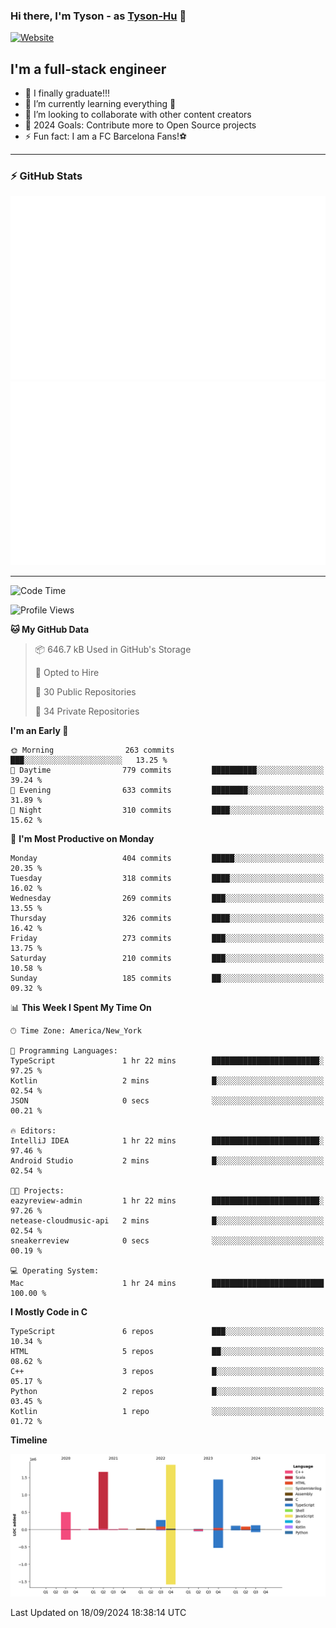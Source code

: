 ### Hi there, I'm Tyson - as [Tyson-Hu][website] 👋

[![Website](https://img.shields.io/website?label=Tianzhe.me&style=for-the-badge&url=https%3A%2F%2Ftianzhe.me)](https://tianzhe.me)


## I'm a full-stack engineer

- 🔭 I finally graduate!!!
- 🌱 I’m currently learning everything 🤣
- 👯 I’m looking to collaborate with other content creators
- 🥅 2024 Goals: Contribute more to Open Source projects
- ⚡ Fun fact: I am a FC Barcelona Fans!⚽️

---

### ⚡️ GitHub Stats
![](https://raw.githubusercontent.com/Tyson-Hu/github-stats-card/master/generated/overview.svg)
![](https://raw.githubusercontent.com/Tyson-Hu/github-stats-card/master/generated/languages.svg)

---

<!--START_SECTION:waka-->
![Code Time](http://img.shields.io/badge/Code%20Time-243%20hrs%205%20mins-blue)

![Profile Views](http://img.shields.io/badge/Profile%20Views-0-blue)

**🐱 My GitHub Data** 

> 📦 646.7 kB Used in GitHub's Storage 
 > 
> 💼 Opted to Hire
 > 
> 📜 30 Public Repositories 
 > 
> 🔑 34 Private Repositories 
 > 
**I'm an Early 🐤** 

```text
🌞 Morning                263 commits         ███░░░░░░░░░░░░░░░░░░░░░░   13.25 % 
🌆 Daytime                779 commits         ██████████░░░░░░░░░░░░░░░   39.24 % 
🌃 Evening                633 commits         ████████░░░░░░░░░░░░░░░░░   31.89 % 
🌙 Night                  310 commits         ████░░░░░░░░░░░░░░░░░░░░░   15.62 % 
```
📅 **I'm Most Productive on Monday** 

```text
Monday                   404 commits         █████░░░░░░░░░░░░░░░░░░░░   20.35 % 
Tuesday                  318 commits         ████░░░░░░░░░░░░░░░░░░░░░   16.02 % 
Wednesday                269 commits         ███░░░░░░░░░░░░░░░░░░░░░░   13.55 % 
Thursday                 326 commits         ████░░░░░░░░░░░░░░░░░░░░░   16.42 % 
Friday                   273 commits         ███░░░░░░░░░░░░░░░░░░░░░░   13.75 % 
Saturday                 210 commits         ███░░░░░░░░░░░░░░░░░░░░░░   10.58 % 
Sunday                   185 commits         ██░░░░░░░░░░░░░░░░░░░░░░░   09.32 % 
```


📊 **This Week I Spent My Time On** 

```text
🕑︎ Time Zone: America/New_York

💬 Programming Languages: 
TypeScript               1 hr 22 mins        ████████████████████████░   97.25 % 
Kotlin                   2 mins              █░░░░░░░░░░░░░░░░░░░░░░░░   02.54 % 
JSON                     0 secs              ░░░░░░░░░░░░░░░░░░░░░░░░░   00.21 % 

🔥 Editors: 
IntelliJ IDEA            1 hr 22 mins        ████████████████████████░   97.46 % 
Android Studio           2 mins              █░░░░░░░░░░░░░░░░░░░░░░░░   02.54 % 

🐱‍💻 Projects: 
eazyreview-admin         1 hr 22 mins        ████████████████████████░   97.26 % 
netease-cloudmusic-api   2 mins              █░░░░░░░░░░░░░░░░░░░░░░░░   02.54 % 
sneakerreview            0 secs              ░░░░░░░░░░░░░░░░░░░░░░░░░   00.19 % 

💻 Operating System: 
Mac                      1 hr 24 mins        █████████████████████████   100.00 % 
```

**I Mostly Code in C** 

```text
TypeScript               6 repos             ███░░░░░░░░░░░░░░░░░░░░░░   10.34 % 
HTML                     5 repos             ██░░░░░░░░░░░░░░░░░░░░░░░   08.62 % 
C++                      3 repos             █░░░░░░░░░░░░░░░░░░░░░░░░   05.17 % 
Python                   2 repos             █░░░░░░░░░░░░░░░░░░░░░░░░   03.45 % 
Kotlin                   1 repo              ░░░░░░░░░░░░░░░░░░░░░░░░░   01.72 % 
```



**Timeline**

![Lines of Code chart](https://raw.githubusercontent.com/Tyson-Hu/Tyson-Hu/main/assets/bar_graph.png)


 Last Updated on 18/09/2024 18:38:14 UTC
<!--END_SECTION:waka-->


[website]: https://github.com/Tyson-Hu
